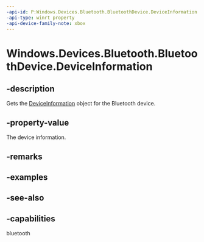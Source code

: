 ```yaml
---
-api-id: P:Windows.Devices.Bluetooth.BluetoothDevice.DeviceInformation
-api-type: winrt property
-api-device-family-note: xbox
---
```


<!-- Property syntax
public Windows.Devices.Enumeration.DeviceInformation DeviceInformation { get; }
-->

# Windows.Devices.Bluetooth.BluetoothDevice.DeviceInformation

## -description
Gets the [DeviceInformation](../windows.devices.enumeration/deviceinformation.md) object for the Bluetooth device.

## -property-value
The device information.

## -remarks

## -examples

## -see-also

## -capabilities
bluetooth
